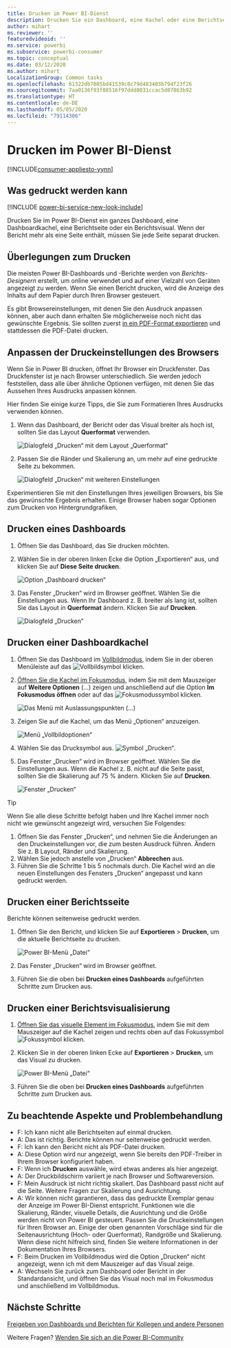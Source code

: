 ```yaml
---
title: Drucken im Power BI-Dienst
description: Drucken Sie ein Dashboard, eine Kachel oder eine Berichtseite im Power BI-Dienst.
author: mihart
ms.reviewer: ''
featuredvideoid: ''
ms.service: powerbi
ms.subservice: powerbi-consumer
ms.topic: conceptual
ms.date: 03/12/2020
ms.author: mihart
LocalizationGroup: Common tasks
ms.openlocfilehash: 61322db7085bd41539c0c79d483403b794f23f26
ms.sourcegitcommit: 7aa0136f93f88516f97ddd8031ccac5d07863b92
ms.translationtype: HT
ms.contentlocale: de-DE
ms.lasthandoff: 05/05/2020
ms.locfileid: "79114306"
---
```

# <a name="printing-from-the-power-bi-service"></a>Drucken im Power BI-Dienst

[!INCLUDE[consumer-appliesto-yynn](../includes/consumer-appliesto-yynn.md)]
## <a name="what-can-be-printed"></a>Was gedruckt werden kann
[!INCLUDE [power-bi-service-new-look-include](../includes/power-bi-service-new-look-include.md)]

Drucken Sie im Power BI-Dienst ein ganzes Dashboard, eine Dashboardkachel, eine Berichtseite oder ein Berichtsvisual. Wenn der Bericht mehr als eine Seite enthält, müssen Sie jede Seite separat drucken. 

## <a name="printing-considerations"></a>Überlegungen zum Drucken

Die meisten Power BI-Dashboards und -Berichte werden von *Berichts-Designern* erstellt, um online verwendet und auf einer Vielzahl von Geräten angezeigt zu werden. Wenn Sie einen Bericht drucken, wird die Anzeige des Inhalts auf dem Papier durch Ihren Browser gesteuert. 

Es gibt Browsereinstellungen, mit denen Sie den Ausdruck anpassen können, aber auch dann erhalten Sie möglicherweise noch nicht das gewünschte Ergebnis. Sie sollten zuerst [in ein PDF-Format exportieren](end-user-pdf.md) und stattdessen die PDF-Datei drucken. 

## <a name="adjust-your-browser-print-settings"></a>Anpassen der Druckeinstellungen des Browsers
Wenn Sie in Power BI drucken, öffnet Ihr Browser ein Druckfenster. Das Druckfenster ist je nach Browser unterschiedlich. Sie werden jedoch feststellen, dass alle über ähnliche Optionen verfügen, mit denen Sie das Aussehen Ihres Ausdrucks anpassen können. 

Hier finden Sie einige kurze Tipps, die Sie zum Formatieren Ihres Ausdrucks verwenden können.

   > 
1. Wenn das Dashboard, der Bericht oder das Visual breiter als hoch ist, sollten Sie das Layout **Querformat** verwenden. 

   ![Dialogfeld „Drucken“ mit dem Layout „Querformat“](./media/end-user-print/power-bi-landscape-layout.png)

2. Passen Sie die Ränder und Skalierung an, um mehr auf eine gedruckte Seite zu bekommen. 

    ![Dialogfeld „Drucken“ mit weiteren Einstellungen](./media/end-user-print/power-bi-margins.png)

Experimentieren Sie mit den Einstellungen Ihres jeweiligen Browsers, bis Sie das gewünschte Ergebnis erhalten. Einige Browser haben sogar Optionen zum Drucken von Hintergrundgrafiken. 

## <a name="print-a-dashboard"></a>Drucken eines Dashboards
1. Öffnen Sie das Dashboard, das Sie drucken möchten.
2. Wählen Sie in der oberen linken Ecke die Option „Exportieren“ aus, und klicken Sie auf **Diese Seite drucken**.
   
    ![Option „Dashboard drucken“](./media/end-user-print/power-bi-dashboard-print.png)

3. Das Fenster „Drucken“ wird im Browser geöffnet. Wählen Sie die Einstellungen aus. Wenn Ihr Dashboard z. B. breiter als lang ist, sollten Sie das Layout in **Querformat** ändern. Klicken Sie auf **Drucken**.
   
    ![Dialogfeld „Drucken“](./media/end-user-print/power-bi-print-dash.png)

## <a name="print-a-dashboard-tile"></a>Drucken einer Dashboardkachel
1. Öffnen Sie das Dashboard im [Vollbildmodus](end-user-focus.md), indem Sie in der oberen Menüleiste auf das ![Vollbildsymbol](./media/end-user-print/power-bi-full-screen.png) klicken.

3. [Öffnen Sie die Kachel im Fokusmodus](end-user-focus.md), indem Sie mit dem Mauszeiger auf **Weitere Optionen** (...) zeigen und anschließend auf die Option **Im Fokusmodus öffnen** oder auf das ![Fokusmodussymbol](./media/end-user-print/power-bi-focus-icon.png) klicken.
   
    ![Das Menü mit Auslassungspunkten (...)](./media/end-user-print/power-bi-menu-options.png)

4. Zeigen Sie auf die Kachel, um das Menü „Optionen“ anzuzeigen.
   
    ![Menü „Vollbildoptionen“](./media/end-user-print/menu-options-new.png)

4. Wählen Sie das Drucksymbol aus. ![Symbol „Drucken“](./media/end-user-print/print-icon.png).     

5. Das Fenster „Drucken“ wird im Browser geöffnet. Wählen Sie die Einstellungen aus. Wenn die Kachel z. B. nicht auf die Seite passt, sollten Sie die Skalierung auf 75 % ändern. Klicken Sie auf **Drucken**.

    ![Fenster „Drucken“](./media/end-user-print/power-bi-scale.png) 

> [!TIP]
> Wenn Sie alle diese Schritte befolgt haben und Ihre Kachel immer noch nicht wie gewünscht angezeigt wird, versuchen Sie Folgendes:
> 1. Öffnen Sie das Fenster „Drucken“, und nehmen Sie die Änderungen an den Druckeinstellungen vor, die zum besten Ausdruck führen. Ändern Sie z. B Layout, Ränder und Skalierung. 
> 2. Wählen Sie jedoch anstelle von „Drucken“ **Abbrechen** aus. 
> 3. Führen Sie die Schritte 1 bis 5 nochmals durch. Die Kachel wird an die neuen Einstellungen des Fensters „Drucken“ angepasst und kann gedruckt werden.

## <a name="print-a-report-page"></a>Drucken einer Berichtsseite
Berichte können seitenweise gedruckt werden.

1. Öffnen Sie den Bericht, und klicken Sie auf **Exportieren** > **Drucken**, um die aktuelle Berichtseite zu drucken.
   
    ![Power BI-Menü „Datei“](./media/end-user-print/power-bi-report-print.png)
2. Das Fenster „Drucken“ wird im Browser geöffnet.

3. Führen Sie die oben bei **Drucken eines Dashboards** aufgeführten Schritte zum Drucken aus.
   


## <a name="print-a-report-visual"></a>Drucken einer Berichtsvisualisierung
1. [Öffnen Sie das visuelle Element im Fokusmodus](end-user-focus.md), indem Sie mit dem Mauszeiger auf die Kachel zeigen und rechts oben auf das Fokussymbol ![Fokussymbol](./media/end-user-print/power-bi-focus-icon.png) klicken.

2. Klicken Sie in der oberen linken Ecke auf **Exportieren** > **Drucken**, um das Visual zu drucken.

    ![Power BI-Menü „Datei“](./media/end-user-print/power-bi-report-print.png)


3. Führen Sie die oben bei **Drucken eines Dashboards** aufgeführten Schritte zum Drucken aus.

## <a name="considerations-and-troubleshooting"></a>Zu beachtende Aspekte und Problembehandlung

* F: Ich kann nicht alle Berichtseiten auf einmal drucken.    
* A: Das ist richtig. Berichte können nur seitenweise gedruckt werden.
* F: Ich kann den Bericht nicht als PDF-Datei drucken.    
* A: Diese Option wird nur angezeigt, wenn Sie bereits den PDF-Treiber in Ihrem Browser konfiguriert haben.    
* F: Wenn ich **Drucken** auswähle, wird etwas anderes als hier angezeigt.    
* A: Der Druckbildschirm variiert je nach Browser und Softwareversion.
* F: Mein Ausdruck ist nicht richtig skaliert.  Das Dashboard passt nicht auf die Seite. Weitere Fragen zur Skalierung und Ausrichtung.    
* A: Wir können nicht garantieren, dass das gedruckte Exemplar genau der Anzeige im Power BI-Dienst entspricht. Funktionen wie die Skalierung, Ränder, visuelle Details, die Ausrichtung und die Größe werden nicht von Power BI gesteuert. Passen Sie die Druckeinstellungen für Ihren Browser an. Einige der oben genannten Vorschläge sind für die Seitenausrichtung (Hoch- oder Querformat), Randgröße und Skalierung. Wenn diese nicht hilfreich sind, finden Sie weitere Informationen in der Dokumentation Ihres Browsers.      
* F: Beim Drucken im Vollbildmodus wird die Option „Drucken“ nicht angezeigt, wenn ich mit dem Mauszeiger auf das Visual zeige.   
* A: Wechseln Sie zurück zum Dashboard oder Bericht in der Standardansicht, und öffnen Sie das Visual noch mal im Fokusmodus und anschließend im Vollbildmodus. 

## <a name="next-steps"></a>Nächste Schritte
[Freigeben von Dashboards und Berichten für Kollegen und andere Personen](../service-share-dashboards.md)

Weitere Fragen? [Wenden Sie sich an die Power BI-Community](https://community.powerbi.com/)

